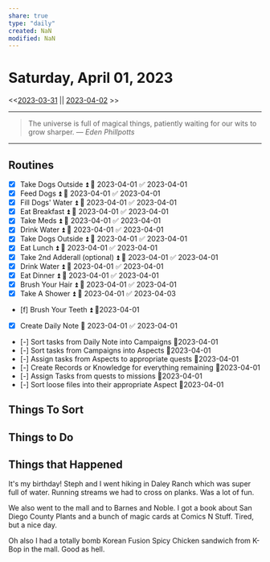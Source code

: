 ```yaml
---
share: true
type: "daily"
created: NaN 
modified: NaN
---
```

# Saturday, April 01, 2023
<<[2023-03-31](./2023-03-31.md#) || [2023-04-02](./2023-04-02.md#) >>

---

> The universe is full of magical things, patiently waiting for our wits to grow sharper.
> — <cite>Eden Phillpotts</cite>

---

## Routines
- [x] Take Dogs Outside ⏫ 📅 2023-04-01 ✅ 2023-04-01
- [x] Feed Dogs ⏫ 📅 2023-04-01 ✅ 2023-04-01
- [x] Fill Dogs' Water ⏫ 📅 2023-04-01 ✅ 2023-04-01
- [x] Eat Breakfast ⏫ 📅 2023-04-01 ✅ 2023-04-01
- [x] Take Meds ⏫ 📅 2023-04-01 ✅ 2023-04-01
- [x] Drink Water ⏫ 📅 2023-04-01 ✅ 2023-04-01
- [x] Take Dogs Outside ⏫ 📅 2023-04-01 ✅ 2023-04-01
- [x] Eat Lunch ⏫ 📅 2023-04-01 ✅ 2023-04-01
- [x] Take 2nd Adderall (optional) ⏫ 📅 2023-04-01 ✅ 2023-04-01
- [x] Drink Water ⏫ 📅 2023-04-01 ✅ 2023-04-01
- [x] Eat Dinner ⏫ 📅 2023-04-01 ✅ 2023-04-01
- [x] Brush Your Hair ⏫ 📅 2023-04-01 ✅ 2023-04-01
- [x] Take A Shower ⏫ 📅 2023-04-01 ✅ 2023-04-03
- [f] Brush Your Teeth ⏫  📆2023-04-01
- [x] Create Daily Note 📅 2023-04-01 ✅ 2023-04-01
- [-] Sort tasks from Daily Note into Campaigns 📆2023-04-01
- [-] Sort tasks from Campaigns into Aspects 📆2023-04-01
- [-] Assign tasks from Aspects to appropriate quests 📆2023-04-01
- [-] Create Records or Knowledge for everything remaining 📆2023-04-01
- [-] Assign Tasks from quests to missions 📆2023-04-01
- [-] Sort loose files into their appropriate Aspect 📆2023-04-01


## Things To Sort

## Things to Do









## Things that Happened
It's my birthday!
Steph and I went hiking in Daley Ranch which was super full of water.  Running streams we had to cross on planks.  Was a lot of fun.

We also went to the mall and to Barnes and Noble.  I got a book about San Diego County Plants and a bunch of magic cards at Comics N Stuff.  Tired, but a nice day.

Oh also I had a totally bomb Korean Fusion Spicy Chicken sandwich from K-Bop in the mall.  Good as hell.